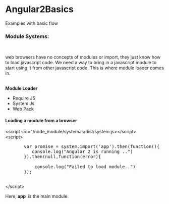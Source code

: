 # Angular2Basics
Examples with basic flow 
<h3>Module Systems:</h3>
<br>
<p>
  web browsers have no concepts of modules or import, they just know how to load javascript code.
  We need a way to bring in a javascript module to start using it from other javascript code. This is where module loader comes in.
  </p>
 <br/><b> Module Loader</b>
<ul>
<li>Require JS</li>
<li>System Js </li>
<li>Web Pack</li>
</ul>
<h4>Loading a module from a browser </h4>

&lt;script src="/node_module/systemJs/dist/system.js&gt;&lt;/script&gt;<br/>
&lt;script&gt;
<pre>
       var promise = system.import('app').then(function(){
          console.log("Angular 2 is running ..")
       }).then(null,function(error){</br>
           console.log("Failed to load module..")
       });
     </pre>  
&lt;/script&gt;

Here,<b>&nbsp;app&nbsp;</b> is the main module.
